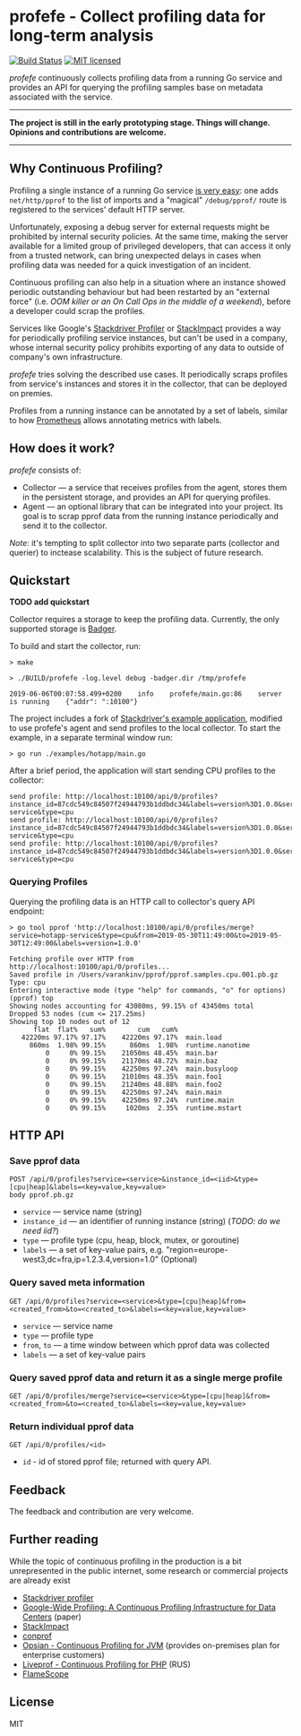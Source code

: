 # profefe - Collect profiling data for long-term analysis

[![Build Status](https://travis-ci.org/profefe/profefe.svg?branch=master)](https://travis-ci.org/profefe/profefe)
[![MIT licensed](https://img.shields.io/badge/license-MIT-blue.svg)](https://raw.githubusercontent.com/profefe/profefe/master/LICENSE)

*profefe* continuously collects profiling data from a running Go service and provides an API for querying
the profiling samples base on metadata associated with the service.

---

**The project is still in the early prototyping stage. Things will change. Opinions and contributions are welcome.**

---

## Why Continuous Profiling?

Profiling a single instance of a running Go service [is very easy][1]: one adds `net/http/pprof` to the list of
imports and a "magical" `/debug/pprof/` route is registered to the services' default HTTP server.

Unfortunately, exposing a debug server for external requests might be prohibited by internal security policies.
At the same time, making the server available for a limited group of privileged developers, that can access it only
from a trusted network, can bring unexpected delays in cases when profiling data was needed for a quick investigation
of an incident.

Continuous profiling can also help in a situation where an instance showed periodic outstanding behaviour but had
been restarted by an "external force" (i.e. *OOM killer or an On Call Ops in the middle of a weekend*), before
a developer could scrap the profiles.

Services like Google's [Stackdriver Profiler][2] or [StackImpact][3] provides a way for periodically profiling service
instances, but can't be used in a company, whose internal security policy prohibits exporting of any data
to outside of company's own infrastructure.

*profefe* tries solving the described use cases. It periodically scraps profiles from service's instances and stores
it in the collector, that can be deployed on premies.

Profiles from a running instance can be annotated by a set of labels, similar to how [Prometheus][4] allows
annotating metrics with labels.

## How does it work?

*profefe* consists of:

- Collector — a service that receives profiles from the agent, stores them in the persistent storage, and provides an API for querying profiles.
- Agent — an optional library that can be integrated into your project. Its goal is to scrap pprof data from the running instance periodically and send it to the collector.

*Note*: it's tempting to split collector into two separate parts (collector and querier) to inctease scalability. This
is the subject of future research.

## Quickstart

**TODO add quickstart**

Collector requires a storage to keep the profiling data. Currently, the only supported storage is [Badger](https://github.com/dgraph-io/badger).

To build and start the collector, run:

```
> make

> ./BUILD/profefe -log.level debug -badger.dir /tmp/profefe

2019-06-06T00:07:58.499+0200    info    profefe/main.go:86    server is running    {"addr": ":10100"}
```

The project includes a fork of [Stackdriver's example application][5], modified to use profefe's agent and send profiles
to the local collector.
To start the example, in a separate terminal window run:

```
> go run ./examples/hotapp/main.go
```

After a brief period, the application will start sending CPU profiles to the collector:

```
send profile: http://localhost:10100/api/0/profiles?instance_id=87cdc549c84507f24944793b1ddbdc34&labels=version%3D1.0.0&service=hotapp-service&type=cpu
send profile: http://localhost:10100/api/0/profiles?instance_id=87cdc549c84507f24944793b1ddbdc34&labels=version%3D1.0.0&service=hotapp-service&type=cpu
send profile: http://localhost:10100/api/0/profiles?instance_id=87cdc549c84507f24944793b1ddbdc34&labels=version%3D1.0.0&service=hotapp-service&type=cpu
```

### Querying Profiles

Querying the profiling data is an HTTP call to collector's query API endpoint:

```
> go tool pprof 'http://localhost:10100/api/0/profiles/merge?service=hotapp-service&type=cpu&from=2019-05-30T11:49:00&to=2019-05-30T12:49:00&labels=version=1.0.0'

Fetching profile over HTTP from http://localhost:10100/api/0/profiles...
Saved profile in /Users/varankinv/pprof/pprof.samples.cpu.001.pb.gz
Type: cpu
Entering interactive mode (type "help" for commands, "o" for options)
(pprof) top
Showing nodes accounting for 43080ms, 99.15% of 43450ms total
Dropped 53 nodes (cum <= 217.25ms)
Showing top 10 nodes out of 12
      flat  flat%   sum%        cum   cum%
   42220ms 97.17% 97.17%    42220ms 97.17%  main.load
     860ms  1.98% 99.15%      860ms  1.98%  runtime.nanotime
         0     0% 99.15%    21050ms 48.45%  main.bar
         0     0% 99.15%    21170ms 48.72%  main.baz
         0     0% 99.15%    42250ms 97.24%  main.busyloop
         0     0% 99.15%    21010ms 48.35%  main.foo1
         0     0% 99.15%    21240ms 48.88%  main.foo2
         0     0% 99.15%    42250ms 97.24%  main.main
         0     0% 99.15%    42250ms 97.24%  runtime.main
         0     0% 99.15%     1020ms  2.35%  runtime.mstart
```

## HTTP API

### Save pprof data

```
POST /api/0/profiles?service=<service>&instance_id=<iid>&type=[cpu|heap]&labels=<key=value,key=value>
body pprof.pb.gz
```

- `service` — service name (string)
- `instance_id` — an identifier of running instance (string) (*TODO: do we need iid?*)
- `type` — profile type (cpu, heap, block, mutex, or goroutine)
- `labels` — a set of key-value pairs, e.g. "region=europe-west3,dc=fra,ip=1.2.3.4,version=1.0" (Optional)

### Query saved meta information

```
GET /api/0/profiles?service=<service>&type=[cpu|heap]&from=<created_from>&to=<created_to>&labels=<key=value,key=value>
```

- `service` — service name
- `type` — profile type
- `from`, `to` — a time window between which pprof data was collected
- `labels` — a set of key-value pairs

### Query saved pprof data and return it as a single merge profile

```
GET /api/0/profiles/merge?service=<service>&type=[cpu|heap]&from=<created_from>&to=<created_to>&labels=<key=value,key=value>
```

### Return individual pprof data

```
GET /api/0/profiles/<id>
```

- `id` - id of stored pprof file; returned with query API.

## Feedback

The feedback and contribution are very welcome.

## Further reading

While the topic of continuous profiling in the production is a bit unrepresented in the public internet, some
research or commercial projects are already exist

- [Stackdriver profiler][3]
- [Google-Wide Profiling: A Continuous Profiling Infrastructure for Data Centers](https://ai.google/research/pubs/pub36575) (paper)
- [StackImpact](https://stackimpact.com/docs/go-profiling/)
- [conprof](https://github.com/conprof/conprof)
- [Opsian - Continuous Profiling for JVM](https://opsian.com) (provides on-premises plan for enterprise customers)
- [Liveprof - Continuous Profiling for PHP](https://habr.com/ru/company/badoo/blog/436364/) (RUS)
- [FlameScope](https://github.com/Netflix/flamescope)

## License

MIT

[1]: https://github.com/golang/go/wiki/Performance
[2]: https://cloud.google.com/profiler/
[3]: https://stackimpact.com/
[4]: https://prometheus.io/
[5]: https://github.com/GoogleCloudPlatform/golang-samples/tree/master/profiler/hotapp
[pprof]:https://github.com/google/pprof/
